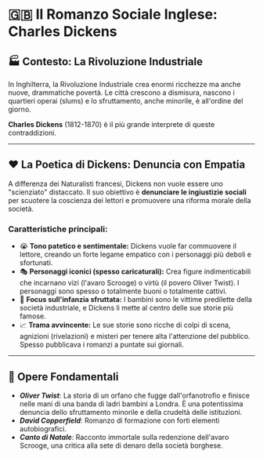 # 🇬🇧 Il Romanzo Sociale Inglese: Charles Dickens

## 🏭 Contesto: La Rivoluzione Industriale

In Inghilterra, la Rivoluzione Industriale crea enormi ricchezze ma anche nuove, drammatiche povertà. Le città crescono a dismisura, nascono i quartieri operai (slums) e lo sfruttamento, anche minorile, è all'ordine del giorno.

**Charles Dickens** (1812-1870) è il più grande interprete di queste contraddizioni.

---

## ❤️ La Poetica di Dickens: Denuncia con Empatia

A differenza dei Naturalisti francesi, Dickens non vuole essere uno "scienziato" distaccato. Il suo obiettivo è **denunciare le ingiustizie sociali** per scuotere la coscienza dei lettori e promuovere una riforma morale della società.

### Caratteristiche principali:
*   😭 **Tono patetico e sentimentale:** Dickens vuole far commuovere il lettore, creando un forte legame empatico con i personaggi più deboli e sfortunati.
*   🎭 **Personaggi iconici (spesso caricaturali):** Crea figure indimenticabili che incarnano vizi (l'avaro Scrooge) o virtù (il povero Oliver Twist). I personaggi sono spesso o totalmente buoni o totalmente cattivi.
*   👦 **Focus sull'infanzia sfruttata:** I bambini sono le vittime predilette della società industriale, e Dickens li mette al centro delle sue storie più famose.
*   📈 **Trama avvincente:** Le sue storie sono ricche di colpi di scena, agnizioni (rivelazioni) e misteri per tenere alta l'attenzione del pubblico. Spesso pubblicava i romanzi a puntate sui giornali.

---

## 📖 Opere Fondamentali

*   ***Oliver Twist***: La storia di un orfano che fugge dall'orfanotrofio e finisce nelle mani di una banda di ladri bambini a Londra. È una potentissima denuncia dello sfruttamento minorile e della crudeltà delle istituzioni.
*   ***David Copperfield***: Romanzo di formazione con forti elementi autobiografici.
*   ***Canto di Natale***: Racconto immortale sulla redenzione dell'avaro Scrooge, una critica alla sete di denaro della società borghese.
